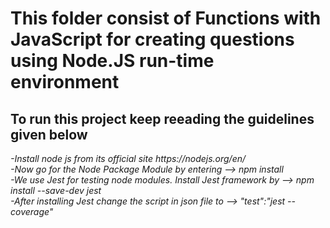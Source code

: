 <h1> This folder consist of Functions with JavaScript for creating questions using Node.JS run-time environment</h1>
<h2>To run this project keep reeading the guidelines given below</h2>
<i>-Install node js from its official site https://nodejs.org/en/ <br/>
  -Now go for the Node Package Module by entering --> npm install <br/>
  -We use Jest for testing node modules. Install Jest framework by --> npm install --save-dev jest<br/>
  -After installing Jest change the script in json file to --> "test":"jest --coverage"<br/>

